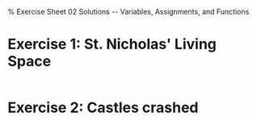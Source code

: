 % Exercise Sheet 02 Solutions -- Variables, Assignments, and Functions

# Exercise 1: St. Nicholas' Living Space

```{ .python .exec file=nick_area.py }
```


# Exercise 2: Castles crashed

```{ .python .exec file=castle_crashers.py }
```
